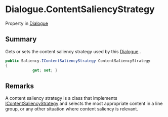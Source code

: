 # Dialogue.ContentSaliencyStrategy

Property in [Dialogue](/docs/api/csharp/yarn.dialogue.md)

## Summary


Gets or sets the content saliency strategy used by this  [Dialogue](yarn.dialogue.md) .


```csharp
public Saliency.IContentSaliencyStrategy ContentSaliencyStrategy
{
            get; set; }
```

## Remarks


A content saliency strategy is a class that implements  [IContentSaliencyStrategy](yarn.saliency.icontentsaliencystrategy.md)  and selects the most
appropriate content in a line group, or any other situation where
content saliency is relevant.


